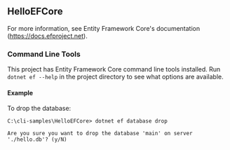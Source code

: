 ﻿HelloEFCore
-----------

For more information, see Entity Framework Core's documentation (https://docs.efproject.net).


### Command Line Tools

This project has Entity Framework Core command line tools installed. 
Run `dotnet ef --help` in the project directory to see what options are available.

#### Example

To drop the database:
```
C:\cli-samples\HelloEFCore> dotnet ef database drop

Are you sure you want to drop the database 'main' on server './hello.db'? (y/N)

```